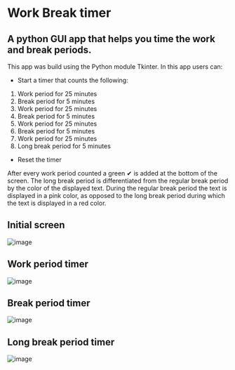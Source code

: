 # Work Break timer

## A python GUI app that helps you time the work and break periods.

This app was build using the Python module Tkinter. In this app users can:
* Start a timer that counts the following:
1. Work period for 25 minutes
2. Break period for 5 minutes
3. Work period for 25 minutes
4. Break period for 5 minutes
5. Work period for 25 minutes
6. Break period for 5 minutes
7. Work period for 25 minutes
8. Long break period for 5 minutes

* Reset the timer

After every work period counted a green ✔ is added at the bottom of the screen.
The long break period is differentiated from the regular break period by the color of the displayed text. During the regular break period the text is displayed in a pink color, as opposed to the long break period during which the text is displayed in a red color.

## Initial screen
![image](https://github.com/teodordobrea/work_break_timer/assets/118021594/8d57c6d4-a3b7-4531-809f-0fca6e1c6a66)

## Work period timer
![image](https://github.com/teodordobrea/work_break_timer/assets/118021594/01fe9175-2510-4839-b8da-5922879ef0ff)

## Break period timer
![image](https://github.com/teodordobrea/work_break_timer/assets/118021594/bc8e2749-5a93-4e75-987f-0085b85d4f07)

## Long break period timer
![image](https://github.com/teodordobrea/work_break_timer/assets/118021594/01d23551-a7f8-40f7-bcfd-860ebb4b4c39)


